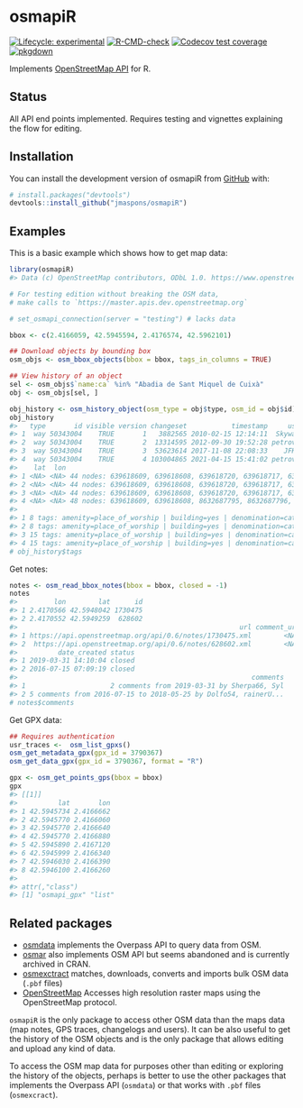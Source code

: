 
<!-- README.md is generated from README.Rmd. Please edit that file -->

# osmapiR

<!-- badges: start -->

[![Lifecycle:
experimental](https://img.shields.io/badge/lifecycle-experimental-orange.svg)](https://lifecycle.r-lib.org/articles/stages.html#experimental)
[![R-CMD-check](https://github.com/jmaspons/osmapiR/actions/workflows/R-CMD-check.yaml/badge.svg)](https://github.com/jmaspons/osmapiR/actions/workflows/R-CMD-check.yaml)
[![Codecov test
coverage](https://codecov.io/gh/jmaspons/osmapiR/branch/main/graph/badge.svg)](https://codecov.io/gh/jmaspons/osmapiR)
[![pkgdown](https://github.com/jmaspons/osmapiR/actions/workflows/pkgdown.yaml/badge.svg)](https://github.com/jmaspons/osmapiR/actions/workflows/pkgdown.yaml)
<!-- badges: end -->

Implements [OpenStreetMap
API](https://wiki.openstreetmap.org/wiki/API_v0.6) for R.

## Status

All API end points implemented. Requires testing and vignettes
explaining the flow for editing.

## Installation

You can install the development version of osmapiR from
[GitHub](https://github.com/) with:

``` r
# install.packages("devtools")
devtools::install_github("jmaspons/osmapiR")
```

## Examples

This is a basic example which shows how to get map data:

``` r
library(osmapiR)
#> Data (c) OpenStreetMap contributors, ODbL 1.0. https://www.openstreetmap.org/copyright

# For testing edition without breaking the OSM data,
# make calls to `https://master.apis.dev.openstreetmap.org`

# set_osmapi_connection(server = "testing") # lacks data

bbox <- c(2.4166059, 42.5945594, 2.4176574, 42.5962101)

## Download objects by bounding box
osm_objs <- osm_bbox_objects(bbox = bbox, tags_in_columns = TRUE)

## View history of an object
sel <- osm_objs$`name:ca` %in% "Abadia de Sant Miquel de Cuixà"
obj <- osm_objs[sel, ]

obj_history <- osm_history_object(osm_type = obj$type, osm_id = obj$id) # tags in a list column
obj_history
#>   type       id visible version changeset           timestamp     user    uid
#> 1  way 50343004    TRUE       1   3882565 2010-02-15 12:14:11  Skywave  10927
#> 2  way 50343004    TRUE       2  13314595 2012-09-30 19:52:28 petrovsk  90394
#> 3  way 50343004    TRUE       3  53623614 2017-11-08 22:08:33    JFK73 662440
#> 4  way 50343004    TRUE       4 103004865 2021-04-15 15:41:02 petrovsk  90394
#>    lat  lon                                                         members
#> 1 <NA> <NA> 44 nodes: 639618609, 639618608, 639618720, 639618717, 639618...
#> 2 <NA> <NA> 44 nodes: 639618609, 639618608, 639618720, 639618717, 639618...
#> 3 <NA> <NA> 44 nodes: 639618609, 639618608, 639618720, 639618717, 639618...
#> 4 <NA> <NA> 48 nodes: 639618609, 639618608, 8632687795, 8632687796, 8632...
#>                                                                                  tags
#> 1 8 tags: amenity=place_of_worship | building=yes | denomination=catholic | histor...
#> 2 8 tags: amenity=place_of_worship | building=yes | denomination=catholic | histor...
#> 3 15 tags: amenity=place_of_worship | building=yes | denomination=catholic | herit...
#> 4 15 tags: amenity=place_of_worship | building=yes | denomination=catholic | herit...
# obj_history$tags
```

Get notes:

``` r
notes <- osm_read_bbox_notes(bbox = bbox, closed = -1)
notes
#>         lon        lat      id
#> 1 2.4170566 42.5948042 1730475
#> 2 2.4170552 42.5949259  628602
#>                                                       url comment_url close_url
#> 1 https://api.openstreetmap.org/api/0.6/notes/1730475.xml        <NA>      <NA>
#> 2  https://api.openstreetmap.org/api/0.6/notes/628602.xml        <NA>      <NA>
#>          date_created status
#> 1 2019-03-31 14:10:04 closed
#> 2 2016-07-15 07:09:19 closed
#>                                                          comments
#> 1                     2 comments from 2019-03-31 by Sherpa66, Syl
#> 2 5 comments from 2016-07-15 to 2018-05-25 by Dolfo54, rainerU...
# notes$comments
```

Get GPX data:

``` r
## Requires authentication
usr_traces <-  osm_list_gpxs()
osm_get_metadata_gpx(gpx_id = 3790367)
osm_get_data_gpx(gpx_id = 3790367, format = "R")
```

``` r
gpx <- osm_get_points_gps(bbox = bbox)
gpx
#> [[1]]
#>          lat       lon
#> 1 42.5945734 2.4166662
#> 2 42.5945770 2.4166060
#> 3 42.5945770 2.4166640
#> 4 42.5945770 2.4166880
#> 5 42.5945890 2.4167120
#> 6 42.5945999 2.4166340
#> 7 42.5946030 2.4166390
#> 8 42.5946100 2.4166260
#> 
#> attr(,"class")
#> [1] "osmapi_gpx" "list"
```

## Related packages

- [osmdata](https://cran.r-project.org/package=osmdata) implements the
  Overpass API to query data from OSM.
- [osmar](https://cran.r-project.org/package=osmar) also implements OSM
  API but seems abandoned and is currently archived in CRAN.
- [osmexctract](https://cran.r-project.org/package=osmextract) matches,
  downloads, converts and imports bulk OSM data (`.pbf` files)
- [OpenStreetMap](https://cran.r-project.org/package=OpenStreetMap)
  Accesses high resolution raster maps using the OpenStreetMap protocol.

`osmapiR` is the only package to access other OSM data than the maps
data (map notes, GPS traces, changelogs and users). It can be also
useful to get the history of the OSM objects and is the only package
that allows editing and upload any kind of data.

To access the OSM map data for purposes other than editing or exploring
the history of the objects, perhaps is better to use the other packages
that implements the Overpass API (`osmdata`) or that works with `.pbf`
files (`osmexcract`).
